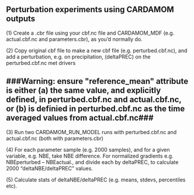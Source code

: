 ## Perturbation experiments using CARDAMOM outputs

(1) Create a .cbr file using your cbf.nc file and CARDAMOM_MDF (e.g. actual.cbf.nc and parameters.cbr), as you’d normally do.

(2) Copy original cbf file to make a new cbf file (e.g. perturbed.cbf.nc), and add a perturbation, e.g. on precipitation, (deltaPREC) on the perturbed.cbf.nc met drivers

## ###Warning: ensure "reference_mean" attribute is either (a) the same value, and explicitly defined, in perturbed.cbf.nc and actual.cbf.nc, or (b) is definied in perturbed.cbf.nc as the time averaged values from actual.cbf.nc###

(3) Run two CARDAMOM_RUN_MODEL runs with perturbed.cbf.nc and actual.cbf.nc (both with parameters.cbr)

(4) For each parameter sample (e.g. 2000 samples), and for a given variable, e.g. NBE, take NBE difference.
For normalized gradients e.g. NBEperturbed – NBEactual., and divide each by deltaPREC, to calculate 2000 “deltaNBE/deltaPREC” values.

(5) Calculate stats of deltaNBE/deltaPREC (e.g. means, stdevs, percentiles etc).
